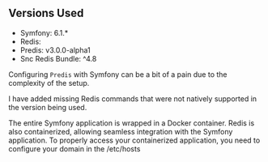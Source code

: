 ## Versions Used  
- Symfony: 6.1.*
- Redis:
- Predis: v3.0.0-alpha1
- Snc Redis Bundle: ^4.8
  
Configuring `Predis` with Symfony can be a bit of a pain due to the complexity of the setup.

I have added missing Redis commands  that were not natively supported in the version being used.

The entire Symfony application is wrapped in a Docker container.
Redis is also containerized, allowing seamless integration with the Symfony application.
To properly access your containerized application, you need to configure your domain in the /etc/hosts

